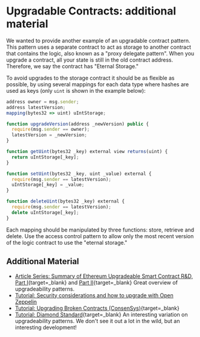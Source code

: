 # Upgradable Contracts: additional material

We wanted to provide another example of an upgradable contract pattern. This pattern uses a separate contract to act as storage to another contract that contains the logic, also known as a "proxy delegate pattern". When you upgrade a contract, all your state is still in the old contract address. Therefore, we say the contract has "Eternal Storage."

To avoid upgrades to the storage contract it should be as flexible as possible, by using several mappings for each data type where hashes are used as keys (only `uint` is shown in the example below):

```javascript
address owner = msg.sender;
address latestVersion;
mapping(bytes32 => uint) uIntStorage;

function upgradeVersion(address _newVersion) public {
  require(msg.sender == owner);
  latestVersion = _newVersion;
}

function getUint(bytes32 _key) external view returns(uint) {
  return uIntStorage[_key];
}

function setUint(bytes32 _key, uint _value) external {
  require(msg.sender == latestVersion);
  uIntStorage[_key] = _value;
}

function deleteUint(bytes32 _key) external {
  require(msg.sender == latestVersion);
  delete uIntStorage[_key];
}
```

Each mapping should be manipulated by three functions: store, retrieve and delete. Use the access control pattern to allow only the most recent version of the logic contract to use the "eternal storage."

## Additional Material

- [Article Series: Summary of Ethereum Upgradeable Smart Contract R&D, Part I](https://blog.indorse.io/ethereum-upgradeable-smart-contract-strategies-456350d0557c){target=\_blank} and [Part II](https://medium.com/coinmonks/summary-of-ethereum-upgradeable-smart-contract-r-d-part-2-2020-db141af915a0){target=\_blank} Great overview of upgradeability patterns.
- [Tutorial: Security considerations and how to upgrade with Open Zeppelin](https://trufflesuite.com/guides/upgrading-security/)
- [Tutorial: Upgrading Broken Contracts (ConsenSys)](https://ethereum-contract-security-techniques-and-tips.readthedocs.io/en/latest/software_engineering/#upgrading-broken-contracts){target=\_blank}
- [Tutorial: Diamond Standard](https://dev.to/mudgen/ethereum-s-maximum-contract-size-limit-is-solved-with-the-diamond-standard-2189){target=\_blank} An interesting variation on upgradeability patterns. We don't see it out a lot in the wild, but an interesting development!
